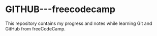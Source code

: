 # GITHUB---freecodecamp
This repository contains my progress and notes while learning Git and GitHub from freeCodeCamp.
